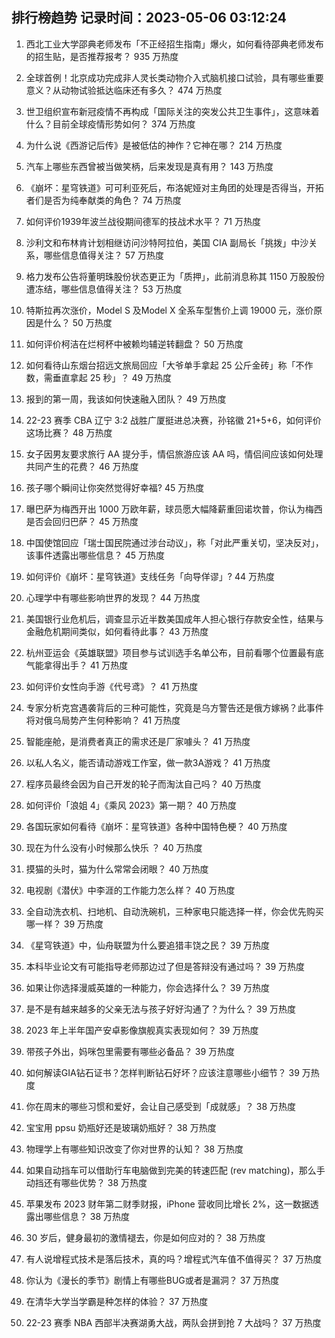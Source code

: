 
## 排行榜趋势 记录时间：2023-05-06 03:12:24
  
  1. 西北工业大学邵典老师发布「不正经招生指南」爆火，如何看待邵典老师发布的招生贴，是否推荐报考？ 935 万热度
    
  2. 全球首例！北京成功完成非人灵长类动物介入式脑机接口试验，具有哪些重要意义？从动物试验抵达临床还有多久？ 474 万热度
    
  3. 世卫组织宣布新冠疫情不再构成「国际关注的突发公共卫生事件」，这意味着什么？目前全球疫情形势如何？ 374 万热度
    
  4. 为什么说《西游记后传》是被低估的神作？它神在哪？ 214 万热度
    
  5. 汽车上哪些东西曾被当做笑柄，后来发现是真有用？ 143 万热度
    
  6. 《崩坏：星穹铁道》可可利亚死后，布洛妮娅对主角团的处理是否得当，开拓者们是否为纯奉献类的角色？ 74 万热度
    
  7. 如何评价1939年波兰战役期间德军的技战术水平？ 71 万热度
    
  8. 沙利文和布林肯计划相继访问沙特阿拉伯，美国 CIA 副局长「挑拨」中沙关系，哪些信息值得关注？ 57 万热度
    
  9. 格力发布公告将董明珠股份状态更正为「质押」，此前消息称其 1150 万股股份遭冻结，哪些信息值得关注？ 53 万热度
    
  10. 特斯拉再次涨价，Model S 及Model X 全系车型售价上调 19000 元，涨价原因是什么？ 50 万热度
    
  11. 如何评价柯洁在烂柯杯中被赖均辅逆转翻盘？ 50 万热度
    
  12. 如何看待山东烟台招远文旅局回应「大爷单手拿起 25 公斤金砖」称「不作数，需垂直拿起 25 秒」？ 49 万热度
    
  13. 报到的第一周，我该如何快速融入团队？ 49 万热度
    
  14. 22-23 赛季 CBA 辽宁 3:2 战胜广厦挺进总决赛，孙铭徽 21+5+6，如何评价这场比赛？ 48 万热度
    
  15. 女子因男友要求旅行 AA 提分手，情侣旅游应该 AA 吗，情侣间应该如何处理共同产生的花费？ 46 万热度
    
  16. 孩子哪个瞬间让你突然觉得好幸福? 45 万热度
    
  17. 曝巴萨为梅西开出 1000 万欧年薪，球员愿大幅降薪重回诺坎普，你认为梅西是否会回归巴萨？ 45 万热度
    
  18. 中国使馆回应「瑞士国民院通过涉台动议」，称「对此严重关切，坚决反对」，该事件透露出哪些信息？ 45 万热度
    
  19. 如何评价《崩坏：星穹铁道》支线任务「向导佯谬」? 44 万热度
    
  20. 心理学中有哪些影响世界的发现？ 44 万热度
    
  21. 美国银行业危机后，调查显示近半数美国成年人担心银行存款安全性，结果与金融危机期间类似，如何看待此事？ 43 万热度
    
  22. 杭州亚运会《英雄联盟》项目参与试训选手名单公布，目前看哪个位置最有底气能拿得出手？ 41 万热度
    
  23. 如何评价女性向手游《代号鸢》？ 41 万热度
    
  24. 专家分析克宫遇袭背后的三种可能性，究竟是乌方警告还是俄方嫁祸？此事件将对俄乌局势产生何种影响？ 41 万热度
    
  25. 智能座舱，是消费者真正的需求还是厂家噱头？ 41 万热度
    
  26. 以私人名义，能否请动游戏工作室，做一款3A游戏？ 41 万热度
    
  27. 程序员最终会因为自己开发的轮子而淘汰自己吗？ 40 万热度
    
  28. 如何评价「浪姐 4」《乘风 2023》第一期？ 40 万热度
    
  29. 各国玩家如何看待《崩坏：星穹铁道》各种中国特色梗？ 40 万热度
    
  30. 现在为什么没有小时候那么快乐 ？ 40 万热度
    
  31. 摸猫的头时，猫为什么常常会闭眼？ 40 万热度
    
  32. 电视剧《潜伏》中李涯的工作能力怎么样？ 40 万热度
    
  33. 全自动洗衣机、扫地机、自动洗碗机，三种家电只能选择一样，你会优先购买哪一样？ 39 万热度
    
  34. 《星穹铁道》中，仙舟联盟为什么要追猎丰饶之民？ 39 万热度
    
  35. 本科毕业论文有可能指导老师那边过了但是答辩没有通过吗？ 39 万热度
    
  36. 如果让你选择漫威英雄的一种能力，你会选择什么？ 39 万热度
    
  37. 是不是有越来越多的父亲无法与孩子好好沟通了？为什么？ 39 万热度
    
  38. 2023 年上半年国产安卓影像旗舰真实表现如何？ 39 万热度
    
  39. 带孩子外出，妈咪包里需要有哪些必备品？ 39 万热度
    
  40. 如何解读GIA钻石证书？怎样判断钻石好坏？应该注意哪些小细节？ 39 万热度
    
  41. 你在周末的哪些习惯和爱好，会让自己感受到「成就感」？ 38 万热度
    
  42. 宝宝用 ppsu 奶瓶好还是玻璃奶瓶好？ 38 万热度
    
  43. 物理学上有哪些知识改变了你对世界的认知？ 38 万热度
    
  44. 如果自动挡车可以借助行车电脑做到完美的转速匹配 (rev matching)，那么手动挡还有哪些优势？ 38 万热度
    
  45. 苹果发布 2023 财年第二财季财报，iPhone 营收同比增长 2%，这一数据透露出哪些信息？ 38 万热度
    
  46. 30 岁后，健身最初的激情褪去，你是如何应对的？ 38 万热度
    
  47. 有人说增程式技术是落后技术，真的吗？增程式汽车值不值得买？ 37 万热度
    
  48. 你认为《漫长的季节》剧情上有哪些BUG或者是漏洞？ 37 万热度
    
  49. 在清华大学当学霸是种怎样的体验？ 37 万热度
    
  50. 22-23 赛季 NBA 西部半决赛湖勇大战，两队会拼到抢 7 大战吗？ 37 万热度
    